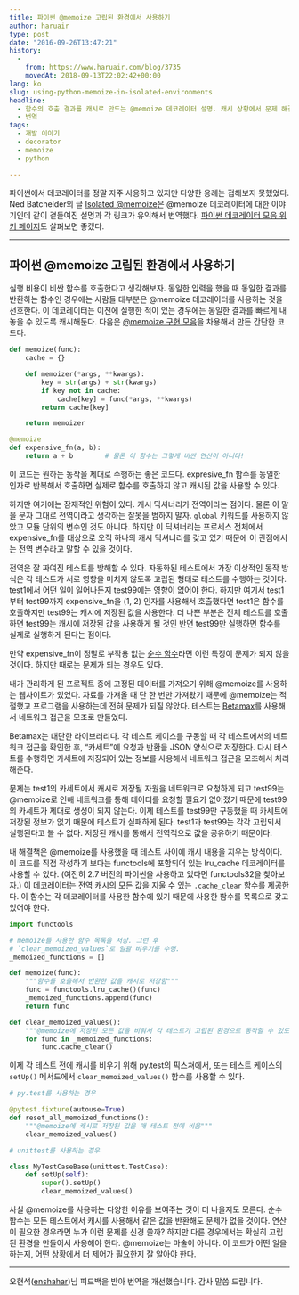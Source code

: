 ```yaml
---
title: 파이썬 @memoize 고립된 환경에서 사용하기
author: haruair
type: post
date: "2016-09-26T13:47:21"
history:
  - 
    from: https://www.haruair.com/blog/3735
    movedAt: 2018-09-13T22:02:42+00:00
lang: ko
slug: using-python-memoize-in-isolated-environments
headline:
  - 함수의 호출 결과를 캐시로 만드는 @memoize 데코레이터 설명. 캐시 상황에서 문제 해결하기, 번역.
  - 번역
tags:
  - 개발 이야기
  - decorator
  - memoize
  - python

---
```

파이썬에서 데코레이터를 정말 자주 사용하고 있지만 다양한 용례는 접해보지 못했었다. Ned Batchelder의 글 [Isolated @memoize][1]은 @memoize 데코레이터에 대한 이야기인데 같이 곁들여진 설명과 각 링크가 유익해서 번역했다. [파이썬 데코레이터 모음 위키 페이지][2]도 살펴보면 좋겠다.

* * *

## 파이썬 @memoize 고립된 환경에서 사용하기

실행 비용이 비싼 함수를 호출한다고 생각해보자. 동일한 입력을 했을 때 동일한 결과를 반환하는 함수인 경우에는 사람들 대부분은 @memoize 데코레이터를 사용하는 것을 선호한다. 이 데코레이터는 이전에 실행한 적이 있는 경우에는 동일한 결과를 빠르게 내놓을 수 있도록 캐시해둔다. 다음은 [@memoize 구현 모음][3]을 차용해서 만든 간단한 코드다.

```python
def memoize(func):
    cache = {}

    def memoizer(*args, **kwargs):
        key = str(args) + str(kwargs)
        if key not in cache:
            cache[key] = func(*args, **kwargs)
        return cache[key]

    return memoizer

@memoize
def expensive_fn(a, b):
    return a + b        # 물론 이 함수는 그렇게 비싼 연산이 아니다!
```

이 코드는 원하는 동작을 제대로 수행하는 좋은 코드다. expresive_fn 함수를 동일한 인자로 반복해서 호출하면 실제로 함수를 호출하지 않고 캐시된 값을 사용할 수 있다.

하지만 여기에는 잠재적인 위험이 있다. 캐시 딕셔너리가 전역이라는 점이다. 물론 이 말을 문자 그대로 전역이라고 생각하는 잘못을 범하지 말자. `global` 키워드를 사용하지 않았고 모듈 단위의 변수인 것도 아니다. 하지만 이 딕셔너리는 프로세스 전체에서 expensive_fn를 대상으로 오직 하나의 캐시 딕셔너리를 갖고 있기 때문에 이 관점에서는 전역 변수라고 말할 수 있을 것이다.

전역은 잘 짜여진 테스트를 방해할 수 있다. 자동화된 테스트에서 가장 이상적인 동작 방식은 각 테스트가 서로 영향을 미치지 않도록 고립된 형태로 테스트를 수행하는 것이다. test1에서 어떤 일이 일어나든지 test99에는 영향이 없어야 한다. 하지만 여기서 test1부터 test99까지 expensive_fn을 (1, 2) 인자를 사용해서 호출했다면 test1은 함수를 호출하지만 test99는 캐시에 저장된 값을 사용한다. 더 나쁜 부분은 전체 테스트를 호출하면 test99는 캐시에 저장된 값을 사용하게 될 것인 반면 test99만 실행하면 함수를 실제로 실행하게 된다는 점이다.

만약 expensive_fn이 정말로 부작용 없는 [순수 함수][4]라면 이런 특징이 문제가 되지 않을 것이다. 하지만 때로는 문제가 되는 경우도 있다.

내가 관리하게 된 프로젝트 중에 고정된 데이터를 가져오기 위해 @memoize를 사용하는 웹사이트가 있었다. 자료를 가져올 때 단 한 번만 가져왔기 때문에 @memoize는 적절했고 프로그램을 사용하는데 전혀 문제가 되질 않았다. 테스트는 [Betamax][5]를 사용해서 네트워크 접근을 모조로 만들었다.

Betamax는 대단한 라이브러리다. 각 테스트 케이스를 구동할 때 각 테스트에서의 네트워크 접근을 확인한 후, &#8220;카세트&#8221;에 요청과 반환을 JSON 양식으로 저장한다. 다시 테스트를 수행하면 카세트에 저장되어 있는 정보를 사용해서 네트워크 접근을 모조해서 처리해준다.

문제는 test1의 카세트에서 캐시로 저장될 자원을 네트워크로 요청하게 되고 test99는 @memoize로 인해 네트워크를 통해 데이터를 요청할 필요가 없어졌기 때문에 test99의 카세트가 제대로 생성이 되지 않는다. 이제 테스트를 test99만 구동했을 때 카세트에 저장된 정보가 없기 때문에 테스트가 실패하게 된다. test1과 test99는 각각 고립되서 실행된다고 볼 수 없다. 저장된 캐시를 통해서 전역적으로 값을 공유하기 때문이다.

내 해결책은 @memoize를 사용했을 때 테스트 사이에 캐시 내용을 지우는 방식이다. 이 코드를 직접 작성하기 보다는 functools에 포함되어 있는 lru_cache 데코레이터를 사용할 수 있다. (여전히 2.7 버전의 파이썬을 사용하고 있다면 functools32을 찾아보자.) 이 데코레이터는 전역 캐시의 모든 값을 지울 수 있는 `.cache_clear` 함수를 제공한다. 이 함수는 각 데코레이터를 사용한 함수에 있기 때문에 사용한 함수를 목록으로 갖고 있어야 한다.

```python
import functools

# memoize를 사용한 함수 목록을 저장. 그런 후
# `clear_memoized_values`로 일괄 비우기를 수행.
_memoized_functions = []

def memoize(func):
    """함수를 호출해서 반환한 값을 캐시로 저장함"""
    func = functools.lru_cache()(func)
    _memoized_functions.append(func)
    return func

def clear_memoized_values():
    """@memoize에 저장된 모든 값을 비워서 각 테스트가 고립된 환경으로 동작할 수 있도록 함"""
    for func in _memoized_functions:
        func.cache_clear()
```

이제 각 테스트 전에 캐시를 비우기 위해 py.test의 픽스쳐에서, 또는 테스트 케이스의 `setUp()` 메서드에서 `clear_memoized_values()` 함수를 사용할 수 있다.

```python
# py.test를 사용하는 경우

@pytest.fixture(autouse=True)
def reset_all_memoized_functions():
    """@memoize에 캐시로 저장된 값을 매 테스트 전에 비움"""
    clear_memoized_values()

# unittest를 사용하는 경우

class MyTestCaseBase(unittest.TestCase):
    def setUp(self):
        super().setUp()
        clear_memoized_values()
```

사실 @memoize를 사용하는 다양한 이유를 보여주는 것이 더 나을지도 모른다. 순수 함수는 모든 테스트에서 캐시를 사용해서 같은 값을 반환해도 문제가 없을 것이다. 연산이 필요한 경우라면 누가 이런 문제를 신경 쓸까? 하지만 다른 경우에서는 확실히 고립된 환경을 만들어서 사용해야 한다. @memoize는 마술이 아니다. 이 코드가 어떤 일을 하는지, 어떤 상황에서 더 제어가 필요한지 잘 알아야 한다.

* * *

오현석([enshahar][6])님 피드백을 받아 번역을 개선했습니다. 감사 말씀 드립니다.

 [1]: http://nedbatchelder.com/blog/201601/isolated_memoize.html
 [2]: https://wiki.python.org/moin/PythonDecoratorLibrary
 [3]: https://wiki.python.org/moin/PythonDecoratorLibrary#Memoize
 [4]: https://en.wikipedia.org/wiki/Pure_function
 [5]: https://betamax.readthedocs.org/en/latest/
 [6]: http://www.enshahar.me/